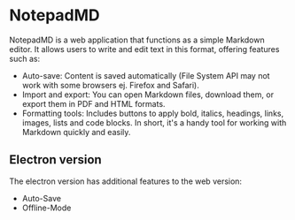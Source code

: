 # NotepadMD
NotepadMD is a web application that functions as a simple Markdown editor. It allows users to write and edit text in this format, offering features such as:
- Auto-save: Content is saved automatically (File System API may not work with some browsers ej. Firefox and Safari).
- Import and export: You can open Markdown files, download them, or export them in PDF and HTML formats.
- Formatting tools: Includes buttons to apply bold, italics, headings, links, images, lists and code blocks.
In short, it's a handy tool for working with Markdown quickly and easily.
## Electron version
The electron version has additional features to the web version:
- Auto-Save
- Offline-Mode
